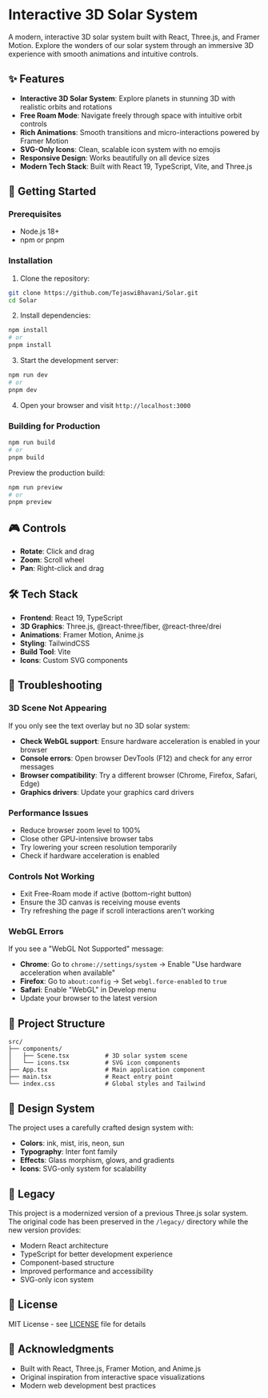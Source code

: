 # Interactive 3D Solar System

A modern, interactive 3D solar system built with React, Three.js, and Framer Motion. Explore the wonders of our solar system through an immersive 3D experience with smooth animations and intuitive controls.

## ✨ Features

- **Interactive 3D Solar System**: Explore planets in stunning 3D with realistic orbits and rotations
- **Free Roam Mode**: Navigate freely through space with intuitive orbit controls
- **Rich Animations**: Smooth transitions and micro-interactions powered by Framer Motion
- **SVG-Only Icons**: Clean, scalable icon system with no emojis
- **Responsive Design**: Works beautifully on all device sizes
- **Modern Tech Stack**: Built with React 19, TypeScript, Vite, and Three.js

## 🚀 Getting Started

### Prerequisites

- Node.js 18+ 
- npm or pnpm

### Installation

1. Clone the repository:
```bash
git clone https://github.com/TejaswiBhavani/Solar.git
cd Solar
```

2. Install dependencies:
```bash
npm install
# or
pnpm install
```

3. Start the development server:
```bash
npm run dev
# or
pnpm dev
```

4. Open your browser and visit `http://localhost:3000`

### Building for Production

```bash
npm run build
# or
pnpm build
```

Preview the production build:
```bash
npm run preview
# or
pnpm preview
```

## 🎮 Controls

- **Rotate**: Click and drag
- **Zoom**: Scroll wheel
- **Pan**: Right-click and drag

## 🛠 Tech Stack

- **Frontend**: React 19, TypeScript
- **3D Graphics**: Three.js, @react-three/fiber, @react-three/drei
- **Animations**: Framer Motion, Anime.js
- **Styling**: TailwindCSS
- **Build Tool**: Vite
- **Icons**: Custom SVG components

## 🔧 Troubleshooting

### 3D Scene Not Appearing

If you only see the text overlay but no 3D solar system:

- **Check WebGL support**: Ensure hardware acceleration is enabled in your browser
- **Console errors**: Open browser DevTools (F12) and check for any error messages
- **Browser compatibility**: Try a different browser (Chrome, Firefox, Safari, Edge)
- **Graphics drivers**: Update your graphics card drivers

### Performance Issues

- Reduce browser zoom level to 100%
- Close other GPU-intensive browser tabs
- Try lowering your screen resolution temporarily
- Check if hardware acceleration is enabled

### Controls Not Working

- Exit Free-Roam mode if active (bottom-right button)
- Ensure the 3D canvas is receiving mouse events
- Try refreshing the page if scroll interactions aren't working

### WebGL Errors

If you see a "WebGL Not Supported" message:
- **Chrome**: Go to `chrome://settings/system` → Enable "Use hardware acceleration when available"
- **Firefox**: Go to `about:config` → Set `webgl.force-enabled` to `true`
- **Safari**: Enable "WebGL" in Develop menu
- Update your browser to the latest version

## 📁 Project Structure

```
src/
├── components/
│   ├── Scene.tsx          # 3D solar system scene
│   └── icons.tsx          # SVG icon components
├── App.tsx                # Main application component
├── main.tsx               # React entry point
└── index.css              # Global styles and Tailwind
```

## 🎨 Design System

The project uses a carefully crafted design system with:
- **Colors**: ink, mist, iris, neon, sun
- **Typography**: Inter font family
- **Effects**: Glass morphism, glows, and gradients
- **Icons**: SVG-only system for scalability

## 🌟 Legacy

This project is a modernized version of a previous Three.js solar system. The original code has been preserved in the `/legacy/` directory while the new version provides:

- Modern React architecture
- TypeScript for better development experience
- Component-based structure
- Improved performance and accessibility
- SVG-only icon system

## 📄 License

MIT License - see [LICENSE](LICENSE) file for details

## 🙏 Acknowledgments

- Built with React, Three.js, Framer Motion, and Anime.js
- Original inspiration from interactive space visualizations
- Modern web development best practices